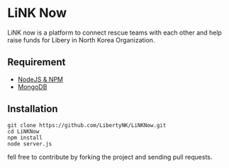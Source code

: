 # LiNK Now

LiNK now is a platform to connect rescue teams with each other and help raise funds for Libery in North Korea Organization.

## Requirement

* [NodeJS & NPM](http://nodejs.org)
* [MongoDB](http://www.mongodb.org)

## Installation

    git clone https://github.com/LibertyNK/LiNKNow.git
    cd LiNKNow
    npm install
    node server.js

fell free to contribute by forking the project and sending pull requests.
